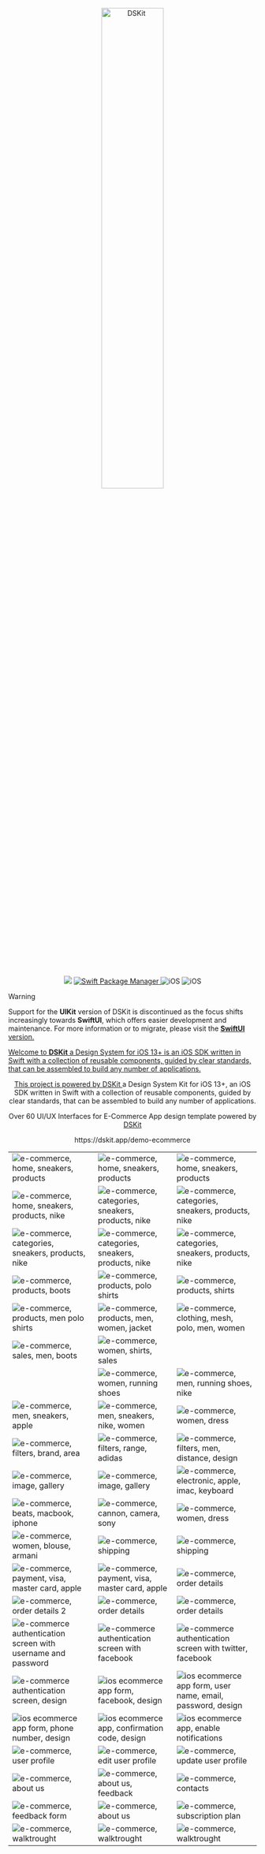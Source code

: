 
<p align="center">
    <img src="https://d33wubrfki0l68.cloudfront.net/ccdd1f46a6a8a919991bc3fc4ef832393ee4d6b2/1db7e/images/app/ecommerce-demo-app.png" width="50%" alt="DSKit"/>
</p>
<p align="center">
    <img src="https://img.shields.io/badge/Swift-5.5-brightgreen.svg" />
    <a href="https://swift.org/package-manager">
        <img src="https://img.shields.io/badge/spm-compatible-brightgreen.svg?style=flat" alt="Swift Package Manager" />
    </a>
    <img src="https://img.shields.io/badge/iOS-13+-brightgreen.svg?style=flat" alt="iOS"/>
    <img src="https://circleci.com/gh/imodeveloperlab/dskit/tree/main.svg?style=shield" alt="iOS"/>
</p>

> [!WARNING]
> Support for the **UIKit** version of DSKit is discontinued as the focus shifts increasingly towards **SwiftUI**, which offers easier development and maintenance. For more information or to migrate, please visit the <a href="https://github.com/imodeveloperlab/dskit-swiftui">**SwiftUI** version.

Welcome to **DSKit** a Design System for iOS 13+ is an iOS SDK written in Swift with a collection of reusable components, guided by clear standards, that can be assembled to build any number of applications.

<p align="center">
This project is powered by <a href="https://github.com/imodeveloperlab/dskit"> DSKit </a> a Design System Kit for iOS 13+, an iOS SDK written in Swift with a collection of reusable components, guided by clear standards, that can be assembled to build any number of applications.
</p>
<p align="center">    
Over 60 UI/UX Interfaces for E-Commerce App design template powered by <a href="https://github.com/imodeveloperlab/dskit"> DSKit </a>
</p>

<p align="center">
  https://dskit.app/demo-ecommerce
</p>

<table>
    <tr>
      <td><img src="https://d33wubrfki0l68.cloudfront.net/a7e99e6de427485a3281a9d0b468e3f1404c4fc4/b7d72/images/demo/ecommerce/ecommerce-design18.png" class="img-fluid rounded work-image" alt="e-commerce, home, sneakers, products"></td> 
      <td><img src="https://d33wubrfki0l68.cloudfront.net/7ddb3194daf93b4797f6fd16c52742f1ec518d1a/3e1ff/images/demo/ecommerce/ecommerce-design19.png" class="img-fluid rounded work-image" alt="e-commerce, home, sneakers, products"></td>
      <td><img src="https://d33wubrfki0l68.cloudfront.net/7fc5a774ae091677f957c45ae14fc2aae34c1523/21740/images/demo/ecommerce/ecommerce-design20.png" class="img-fluid rounded work-image" alt="e-commerce, home, sneakers, products"></td>
    </tr>
    <tr>
      <td><img src="https://d33wubrfki0l68.cloudfront.net/9ae63d9147c4c91fd773f66864eb1a6d221f2ffa/98067/images/demo/ecommerce/ecommerce-design21.png" class="img-fluid rounded work-image" alt="e-commerce, home, sneakers, products, nike"></td> 
      <td><img src="https://d33wubrfki0l68.cloudfront.net/30eb761c2d1888db3a634a1a67aa542114ed5eb7/3e8e4/images/demo/ecommerce/ecommerce-design22.png" class="img-fluid rounded work-image" alt="e-commerce, categories, sneakers, products, nike"></td>
      <td><img src="https://d33wubrfki0l68.cloudfront.net/c982941fcf027d4f4c5f017555cd2ac45400e9e8/44488/images/demo/ecommerce/ecommerce-design23.png" class="img-fluid rounded work-image" alt="e-commerce, categories, sneakers, products, nike"></td>
    </tr>
    <tr>
      <td><img src="https://d33wubrfki0l68.cloudfront.net/2bbb9d32d55fb60a0483041749f921b98d316c88/e8bda/images/demo/ecommerce/ecommerce-design24.png" class="img-fluid rounded work-image" alt="e-commerce, categories, sneakers, products, nike"></td> 
      <td><img src="https://d33wubrfki0l68.cloudfront.net/de68fea5672f6f0025d9230643abf80f016957b9/acd61/images/demo/ecommerce/ecommerce-design25.png" class="img-fluid rounded work-image" alt="e-commerce, categories, sneakers, products, nike"></td>
      <td><img src="https://d33wubrfki0l68.cloudfront.net/995acacef2fc63d52ee9513616e89d2b71c749b3/8e7e3/images/demo/ecommerce/ecommerce-design26.png" class="img-fluid rounded work-image" alt="e-commerce, categories, sneakers, products, nike"></td>
    </tr>
    <tr>
      <td><img src="https://d33wubrfki0l68.cloudfront.net/b2c73df82a8a6295e6e39aa7ca118278c548d082/2c61b/images/demo/ecommerce/ecommerce-design27.png" class="img-fluid rounded work-image" alt="e-commerce, products, boots"></td> 
      <td><img src="https://d33wubrfki0l68.cloudfront.net/76df0f3caa278e77bfebdc5d29191ecc537bc14c/a47eb/images/demo/ecommerce/ecommerce-design28.png" class="img-fluid rounded work-image" alt="e-commerce, products, polo shirts"></td>
      <td><img src="https://d33wubrfki0l68.cloudfront.net/093c93aab1cdb4ae1882fe3eeb9f265d73f6a979/00452/images/demo/ecommerce/ecommerce-design29.png" class="img-fluid rounded work-image" alt="e-commerce, products, shirts"></td>
    </tr>
    <tr>
      <td><img src="https://d33wubrfki0l68.cloudfront.net/33345f61f1ed19294c2616bcc4f3c160f8e9c935/17488/images/demo/ecommerce/ecommerce-design30.png" class="img-fluid rounded work-image" alt="e-commerce, products, men polo shirts"></td> 
      <td><img src="https://d33wubrfki0l68.cloudfront.net/b3f4e1ea76f058f3c375c7abd0766da48d436fa2/7c643/images/demo/ecommerce/ecommerce-design31.png" class="img-fluid rounded work-image" alt="e-commerce, products, men, women, jacket"></td>
      <td><img src="https://d33wubrfki0l68.cloudfront.net/e526a568d4fc28da5e995bf7dcb251452f7ab52b/90b25/images/demo/ecommerce/ecommerce-design33.png" class="img-fluid rounded work-image" alt="e-commerce, clothing, mesh, polo, men, women"></td>
    </tr>
    <tr>
      <td><img src="https://d33wubrfki0l68.cloudfront.net/0804e15f28867a5466eb27ab1b43880f502093ad/afcfb/images/demo/ecommerce/ecommerce-design34.png" class="img-fluid rounded work-image" alt="e-commerce, sales, men, boots"></td> 
      <td><img src="https://d33wubrfki0l68.cloudfront.net/a182740821794afb46d4a22aae3018ffb85d80c6/81ae0/images/demo/ecommerce/ecommerce-design35.png" class="img-fluid rounded work-image" alt="e-commerce, women, shirts, sales"></td>
      <td><img src="https://d33wubrfki0l68.cloudfront.net/0afe94547402e2e25a0dbc9638820f8feea175e6/21b42/images/demo/ecommerce/ecommerce-design58.png" class="img-fluid rounded work-image" alt=""></td>
    </tr>
    <tr>
      <td><img src="https://d33wubrfki0l68.cloudfront.net/3170bfb59e776bef35bddda8fe4c38706ad869ca/8f09e/images/demo/ecommerce/ecommerce-design59.png" class="img-fluid rounded work-image" alt=""></td> 
      <td><img src="https://d33wubrfki0l68.cloudfront.net/3941c72089beb7043bde07a2cc8b3a332f9aa4b3/608fd/images/demo/ecommerce/ecommerce-design36.png" class="img-fluid rounded work-image" alt="e-commerce, women, running shoes"></td>
      <td><img src="https://d33wubrfki0l68.cloudfront.net/4abf56a139fa8eadb8571ec1e12bd0a59513de85/2c350/images/demo/ecommerce/ecommerce-design37.png" class="img-fluid rounded work-image" alt="e-commerce, men, running shoes, nike"></td>
    </tr>
    <tr>
      <td><img src="https://d33wubrfki0l68.cloudfront.net/fd0a7519637bd2de201299e6d2f85ad6aeb2eaf2/4b0d5/images/demo/ecommerce/ecommerce-design38.png" class="img-fluid rounded work-image" alt="e-commerce, men, sneakers, apple"></td> 
      <td><img src="https://d33wubrfki0l68.cloudfront.net/b42007df9a46138accd23f0f83174b55767eed8d/412e2/images/demo/ecommerce/ecommerce-design39.png" class="img-fluid rounded work-image" alt="e-commerce, men, sneakers, nike, women"></td>
      <td><img src="https://d33wubrfki0l68.cloudfront.net/7ca945c7f3134d279f0953df6e93664451f8cc9e/ed415/images/demo/ecommerce/ecommerce-design41.png" class="img-fluid rounded work-image" alt="e-commerce, women, dress"></td>
    </tr>
    <tr>
      <td><img src="https://d33wubrfki0l68.cloudfront.net/0c1a7731909cbfb58c2745a1ce334b87618e3bda/86131/images/demo/ecommerce/ecommerce-design40.png" class="img-fluid rounded work-image" alt="e-commerce, filters, brand, area"></td> 
      <td><img src="https://d33wubrfki0l68.cloudfront.net/46292bc348c787d6eec859d4a20affa18e4c2b3a/470ce/images/demo/ecommerce/ecommerce-design42.png" class="img-fluid rounded work-image" alt="e-commerce, filters, range, adidas"></td>
      <td><img src="https://d33wubrfki0l68.cloudfront.net/611e902665cf10dc26fa0a2c7288f9cadc3df09d/9de90/images/demo/ecommerce/ecommerce-design43.png" class="img-fluid rounded work-image" alt="e-commerce, filters, men, distance, design"></td>
    </tr>
    <tr>
      <td><img src="https://d33wubrfki0l68.cloudfront.net/63dfd35cda61b8831f1bb06b50665872b4277a28/d7250/images/demo/ecommerce/ecommerce-design44.png" class="img-fluid rounded work-image" alt="e-commerce, image, gallery"></td> 
      <td><img src="https://d33wubrfki0l68.cloudfront.net/692a8d3c37a45d4e26c541cbd26b5f87336818fa/35cbe/images/demo/ecommerce/ecommerce-design45.png" class="img-fluid rounded work-image" alt="e-commerce, image, gallery"></td>
      <td><img src="https://d33wubrfki0l68.cloudfront.net/3a8704bb6278ec25d93640ed6b82c37266d120b4/3abe1/images/demo/ecommerce/ecommerce-design46.png" class="img-fluid rounded work-image" alt="e-commerce, electronic, apple, imac, keyboard"></td>
    </tr>
    <tr>
      <td><img src="https://d33wubrfki0l68.cloudfront.net/a0a2c825cbaf32491361c2626c151e25f664a39d/9bfc9/images/demo/ecommerce/ecommerce-design47.png" class="img-fluid rounded work-image" alt="e-commerce, beats, macbook, iphone"></td> 
      <td><img src="https://d33wubrfki0l68.cloudfront.net/9c43a6d2f2f5d677f4cb415a01a9e102dbdd9e58/3db86/images/demo/ecommerce/ecommerce-design48.png" class="img-fluid rounded work-image" alt="e-commerce, cannon, camera, sony"></td>
      <td><img src="https://d33wubrfki0l68.cloudfront.net/3d511b596b3eab53e7d5c24bc9ed6b71ab3f3445/1f27f/images/demo/ecommerce/ecommerce-design49.png" class="img-fluid rounded work-image" alt="e-commerce, women, dress"></td>
    </tr>
    <tr>
      <td><img src="https://d33wubrfki0l68.cloudfront.net/93f1a7ba77779f6914769681dcc4d991b90a31d4/2ca11/images/demo/ecommerce/ecommerce-design50.png" class="img-fluid rounded work-image" alt="e-commerce, women, blouse, armani"></td> 
      <td><img src="https://d33wubrfki0l68.cloudfront.net/89dbad8262345f23d3bc8f682baca2a567fbe172/e8728/images/demo/ecommerce/ecommerce-design51.png" class="img-fluid rounded work-image" alt="e-commerce, shipping"></td>
      <td><img src="https://d33wubrfki0l68.cloudfront.net/c01ef7d4ae8e652d4ba1f02cfdec9df4083adae7/ae1c2/images/demo/ecommerce/ecommerce-design52.png" class="img-fluid rounded work-image" alt="e-commerce, shipping"></td>
    </tr>
    <tr>
      <td><img src="https://d33wubrfki0l68.cloudfront.net/b2bdf7856a8b6c716bee2f80ea9d3f2ad55ffb3b/04185/images/demo/ecommerce/ecommerce-design53.png" class="img-fluid rounded work-image" alt="e-commerce, payment, visa, master card, apple"></td> 
      <td><img src="https://d33wubrfki0l68.cloudfront.net/d36ee1e4d0958b52a3777b1b4a3a0cba5f11b6a5/02f1a/images/demo/ecommerce/ecommerce-design54.png" class="img-fluid rounded work-image" alt="e-commerce, payment, visa, master card, apple"></td>
      <td><img src="https://d33wubrfki0l68.cloudfront.net/0547b9317d8703b9face88855f0de65e5e9b43bf/62f5f/images/demo/ecommerce/ecommerce-design56.png" class="img-fluid rounded work-image" alt="e-commerce, order details"></td>
    </tr>
    <tr>
      <td><img src="https://d33wubrfki0l68.cloudfront.net/0bda56b5a254a85a2118b067db9da0d81b532ba6/f4c17/images/demo/ecommerce/ecommerce-design57.png" class="img-fluid rounded work-image" alt="e-commerce, order details 2"></td> 
      <td><img src="https://d33wubrfki0l68.cloudfront.net/a37f93e66cb180ab1c0bd8beb15d37e43ecf4aac/a31b1/images/demo/ecommerce/ecommerce-design60.png" class="img-fluid rounded work-image" alt="e-commerce, order details"></td>
      <td><img src="https://d33wubrfki0l68.cloudfront.net/2dcac4f260fc6281ac2ec9bfa6f429f6a113b229/121a5/images/demo/ecommerce/ecommerce-design61.png" class="img-fluid rounded work-image" alt="e-commerce, order details"></td>
    </tr>
    <tr>
      <td><img src="https://d33wubrfki0l68.cloudfront.net/d0eb01e75ea4a4ceeea79747b253eb0a02cd39fd/f2b4c/images/demo/ecommerce/ecommerce-design10.png" class="img-fluid rounded work-image" alt="e-commerce authentication screen with username and password"></td> 
      <td><img src="https://d33wubrfki0l68.cloudfront.net/feff35c884052e064a67de161410e975371a604d/aa9f1/images/demo/ecommerce/ecommerce-design2.png" class="img-fluid rounded work-image" alt="e-commerce authentication screen with facebook"></td>
      <td><img src="https://d33wubrfki0l68.cloudfront.net/610484d47089a864fd60b17ea3a30430862e435a/66e5d/images/demo/ecommerce/ecommerce-design5.png" class="img-fluid rounded work-image" alt="e-commerce authentication screen with twitter, facebook"></td>
    </tr>
    <tr>
      <td><img src="https://d33wubrfki0l68.cloudfront.net/f447ff80168ddbfc0d28f2837000c6e15d9a3f01/6c845/images/demo/ecommerce/ecommerce-design1.png" class="img-fluid rounded work-image" alt="e-commerce authentication screen, design"></td> 
      <td><img src="https://d33wubrfki0l68.cloudfront.net/c3f55b5cc7c1d14de3fe14cda2d5fed26abe7456/c3aae/images/demo/ecommerce/ecommerce-design7.png" class="img-fluid rounded work-image" alt="ios ecommerce app form, facebook, design"></td>
      <td><img src="https://d33wubrfki0l68.cloudfront.net/d8ad46fa63d8a401808aac3eda62903daf008e1f/0f1d1/images/demo/ecommerce/ecommerce-design3.png" class="img-fluid rounded work-image" alt="ios ecommerce app form, user name, email, password, design"></td>
    </tr>
    <tr>
      <td><img src="https://d33wubrfki0l68.cloudfront.net/9eb10251364068e61f1c939f7027cdb26d9b7772/fb404/images/demo/ecommerce/ecommerce-design9.png" class="img-fluid rounded work-image" alt="ios ecommerce app form, phone number, design"></td> 
      <td><img src="https://d33wubrfki0l68.cloudfront.net/897236e7b527e931ac380694c67784c00346efc1/8b53b/images/demo/ecommerce/ecommerce-design8.png" class="img-fluid rounded work-image" alt="ios ecommerce app, confirmation code, design"></td>
      <td><img src="https://d33wubrfki0l68.cloudfront.net/cd894dad0dc7ed4fc1a7f7df8fc5ebacfc35e902/2ee65/images/demo/ecommerce/ecommerce-design13.png" class="img-fluid rounded work-image" alt="ios ecommerce app, enable notifications"></td>
    </tr>
    <tr>
      <td><img src="https://d33wubrfki0l68.cloudfront.net/5333c7e539d92e02905ec37776db776cc3f4a562/65c21/images/demo/ecommerce/ecommerce-design12.png" class="img-fluid rounded work-image" alt="e-commerce, user profile"></td> 
      <td><img src="https://d33wubrfki0l68.cloudfront.net/1d9b8da6dd6e11e959472c8ec6bb110516bb9c14/3104e/images/demo/ecommerce/ecommerce-design6.png" class="img-fluid rounded work-image" alt="e-commerce, edit user profile"></td>
      <td><img src="https://d33wubrfki0l68.cloudfront.net/d866ca29822181a047bd5178ade4d17289c97e4f/aa58d/images/demo/ecommerce/ecommerce-design4.png" class="img-fluid rounded work-image" alt="e-commerce, update user profile"></td>
    </tr>
    <tr>
      <td><img src="https://d33wubrfki0l68.cloudfront.net/d67d0341f9356163e474394797237e7fee8c31d0/3198e/images/demo/ecommerce/ecommerce-design15.png" class="img-fluid rounded work-image" alt="e-commerce, about us"></td> 
      <td><img src="https://d33wubrfki0l68.cloudfront.net/7589e713f7519e6006a45f73203074315b212b5f/bcc5f/images/demo/ecommerce/ecommerce-design63.png" class="img-fluid rounded work-image" alt="e-commerce, about us, feedback"></td>
      <td><img src="https://d33wubrfki0l68.cloudfront.net/e0bb099524b1a16313eda9a8bc195b37512570e2/e8659/images/demo/ecommerce/ecommerce-design62.png" class="img-fluid rounded work-image" alt="e-commerce, contacts"></td>
    </tr>
    <tr>
      <td><img src="https://d33wubrfki0l68.cloudfront.net/464a002c2ca9644f973e1e8fc6e10c12f212e35b/7e4e1/images/demo/ecommerce/ecommerce-design11.png" class="img-fluid rounded work-image" alt="e-commerce, feedback form"></td> 
      <td><img src="https://d33wubrfki0l68.cloudfront.net/6943d55c808994c9e800ed25daf7ac00a8822b78/fa9e7/images/demo/ecommerce/ecommerce-design14.png" class="img-fluid rounded work-image" alt="e-commerce, about us"></td>
      <td><img src="https://d33wubrfki0l68.cloudfront.net/62bf3ba93a3f63ba62745bfd44220ee865d96a2e/0526d/images/demo/ecommerce/ecommerce-design55.png" class="img-fluid rounded work-image" alt="e-commerce, subscription plan"></td>
    </tr>
    <tr>
      <td><img src="https://d33wubrfki0l68.cloudfront.net/cfcf24fed4234f4b6305c0b702073b8f4b7b7bed/103d5/images/demo/ecommerce/ecommerce-design17.png" class="img-fluid rounded work-image" alt="e-commerce, walktrought"></td> 
      <td><img src="https://d33wubrfki0l68.cloudfront.net/a202289bb3e7fb16bcb4d8f5446a4992f24a0d75/3930b/images/demo/ecommerce/ecommerce-design64.png" class="img-fluid rounded work-image" alt="e-commerce, walktrought"></td>
      <td><img src="https://d33wubrfki0l68.cloudfront.net/c9445b54215c7a3253fdc54172e77c494904784b/860ca/images/demo/ecommerce/ecommerce-design16.png" class="img-fluid rounded work-image" alt="e-commerce, walktrought"></td>
    </tr>
</table>

